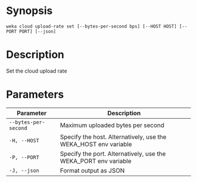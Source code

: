 # Synopsis

```weka cloud upload-rate set [--bytes-per-second bps] [--HOST HOST] [--PORT PORT] [--json]```

# Description

Set the cloud upload rate

# Parameters

| Parameter | Description |
| --------- | ----------- |
| `--bytes-per-second` | Maximum uploaded bytes per second |
| `-H, --HOST` | Specify the host. Alternatively, use the WEKA_HOST env variable |
| `-P, --PORT` | Specify the port. Alternatively, use the WEKA_PORT env variable |
| `-J, --json` | Format output as JSON |

